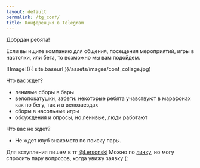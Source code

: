 ```yaml
---
layout: default
permalink: /tg_conf/
title: Конференция в Telegram
---
```


Добрдан ребята!

Если вы ищите компанию для общения, посещения мероприятий, игры в настолки, или бега, то возможно мы вам подойдем.

![Image]({{ site.baseurl }}/assets/images/conf_collage.jpg)

Что вас ждет?
- ленивые сборы в бары
- велопокатушки, забеги: некоторые ребята учавствуют в марафонах как по бегу, так и в велозаездах
- сборы в насольные игры
- обсуждения и опросы, но ленивые, люди работают

Что вас не ждет?
- Не ждет клуб знакомств по поиску пары.

Для вступления пишем в тг [@Lersonski](https://t.me/Lersonski)
Можно по [линку](https://t.me/+yVHkIfXOys42NjMy), но могу спросить пару вопросов, когда увижу заявку (: 

